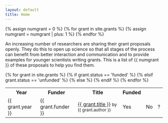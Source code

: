 ```yaml
---
layout: default
title: Home
---
```


{% assign numgrant = 0 %}
{% for grant in site.grants %}
  {% assign numgrant = numgrant | plus: 1 %}
{% endfor %}

An increasing number of researchers are sharing their grant proposals
openly. They do this to open up science so that all stages of the process can
benefit from better interaction and communication and to provide examples for
younger scientists writing grants. This is a list of {{ numgrant }} of these
proposals to help you find them.

<table>
  <tr>
	<th>Year</th>
	<th>Funder</th>
	<th>Title</th>
	<th>Funded</th>
  </tr>
{% for grant in site.grants %}
  <tr>
    <td>{{ grant.year }}</td>
	<td>{{ grant.funder }}</td>
	<td><a href="{{ grant.link }}">{{ grant.title }}</a> <small> by {{ grant.author }}</small></td>
	{% if grant.status == 'funded' %}
	  <td>Yes</td>
	{% elsif grant.status == 'unfunded' %}
	  <td>No</td>
	{% else %}
	  <td>?</td>
	{% endif %}
  </tr>
{% endfor %}
